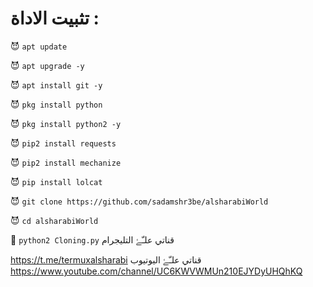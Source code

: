 

# تثبيت الاداة :


😈 `apt update`

😈 `apt upgrade -y`

😈 `apt install git -y`

😈 `pkg install python`

😈 `pkg install python2 -y`

😈 `pip2 install requests`

😈 `pip2 install mechanize`

😈 `pip install lolcat`

😈 `git clone https://github.com/sadamshr3be/alsharabiWorld`

😈 `cd alsharabiWorld`

👾 `python2 Cloning.py`
قناتي علـّۓ  التليجرام

https://t.me/termuxalsharabi
قناتي علـّۓ  اليوتيوب
https://www.youtube.com/channel/UC6KWVWMUn210EJYDyUHQhKQ
